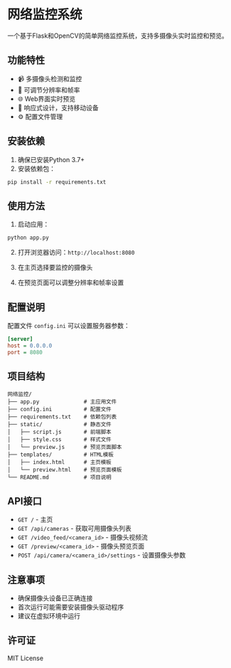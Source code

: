 # 网络监控系统

一个基于Flask和OpenCV的简单网络监控系统，支持多摄像头实时监控和预览。

## 功能特性

- 📹 多摄像头检测和监控
- 🔧 可调节分辨率和帧率
- 🌐 Web界面实时预览
- 📱 响应式设计，支持移动设备
- ⚙️ 配置文件管理

## 安装依赖

1. 确保已安装Python 3.7+
2. 安装依赖包：

```bash
pip install -r requirements.txt
```

## 使用方法

1. 启动应用：
```bash
python app.py
```

2. 打开浏览器访问：`http://localhost:8080`

3. 在主页选择要监控的摄像头

4. 在预览页面可以调整分辨率和帧率设置

## 配置说明

配置文件 `config.ini` 可以设置服务器参数：

```ini
[server]
host = 0.0.0.0
port = 8080
```

## 项目结构

```
网络监控/
├── app.py              # 主应用文件
├── config.ini          # 配置文件
├── requirements.txt    # 依赖包列表
├── static/             # 静态文件
│   ├── script.js       # 前端脚本
│   ├── style.css       # 样式文件
│   └── preview.js      # 预览页面脚本
├── templates/          # HTML模板
│   ├── index.html      # 主页模板
│   └── preview.html    # 预览页面模板
└── README.md           # 项目说明
```

## API接口

- `GET /` - 主页
- `GET /api/cameras` - 获取可用摄像头列表
- `GET /video_feed/<camera_id>` - 摄像头视频流
- `GET /preview/<camera_id>` - 摄像头预览页面
- `POST /api/camera/<camera_id>/settings` - 设置摄像头参数

## 注意事项

- 确保摄像头设备已正确连接
- 首次运行可能需要安装摄像头驱动程序
- 建议在虚拟环境中运行

## 许可证

MIT License